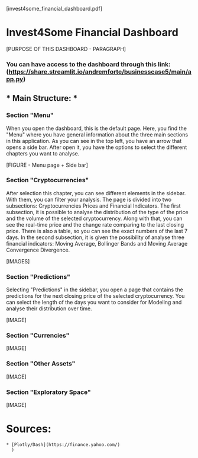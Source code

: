 [invest4some_financial_dashboard.pdf]

# Invest4Some Financial Dashboard

[PURPOSE OF THIS DASHBOARD - PARAGRAPH]

### You can have access to the dashboard through this link: (https://share.streamlit.io/andremforte/businesscase5/main/app.py)

## * Main Structure: *

### Section "Menu"

When you open the dashboard, this is the default page. Here, you find the "Menu"
where you have general information about the three main sections in this application.
As you can see in the top left, you have an arrow that opens a side bar. After open it,
you have the options to select the different chapters you want to analyse. 

[FIGURE - Menu page + Side bar]

### Section "Cryptocurrencies"
After selection this chapter, you can see different elements in the sidebar. With them,
you can filter your analysis. The page is divided into two subsections: Cryptocurrencies 
Prices and Financial Indicators. The first subsection, it is possible to analyse the distribution
of the type of the price and the volume of the selected cryptocurrency. Along with that, you can 
see the real-time price and the change rate comparing to the last closing price. There is also a 
table, so you can see the exact numbers of the last 7 days. In the second subsection, it is given 
the possibility of analyse three financial indicators: Moving Average, Bollinger Bands and Moving 
Average Convergence Divergence. 

[IMAGES] 

### Section "Predictions"
Selecting "Predictions" in the sidebar, you open a page that contains the predictions for the next
closing price of the selected cryptocurrency. You can select the length of the days you want to 
consider for Modeling and analyse their distribution over time.

[IMAGE] 

### Section "Currencies"



[IMAGE]

### Section "Other Assets"



[IMAGE]

### Section "Exploratory Space"



[IMAGE]

# Sources: 
    * [Plotly/Dash](https://finance.yahoo.com/)
      )
